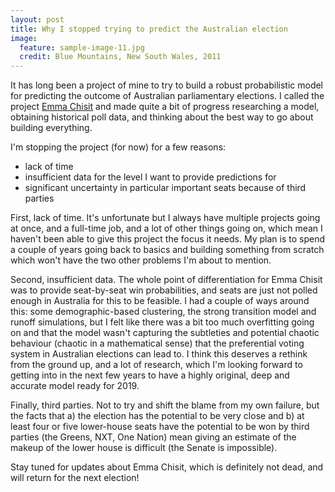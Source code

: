 ```yaml
---
layout: post
title: Why I stopped trying to predict the Australian election
image:
  feature: sample-image-11.jpg
  credit: Blue Mountains, New South Wales, 2011
---
```


It has long been a project of mine to try to build a robust probabilistic model for predicting the outcome of Australian parliamentary elections. I called the project [Emma Chisit](http://www.auselections.com/) and made quite a bit of progress researching a model, obtaining historical poll data, and thinking about the best way to go about building everything. 

I'm stopping the project (for now) for a few reasons:
- lack of time
- insufficient data for the level I want to provide predictions for
- significant uncertainty in particular important seats because of third parties

First, lack of time. It's unfortunate but I always have multiple projects going at once, and a full-time job, and a lot of other things going on, which mean I haven't been able to give this project the focus it needs. My plan is to spend a couple of years going back to basics and building something from scratch which won't have the two other problems I'm about to mention. 

Second, insufficient data. The whole point of differentiation for Emma Chisit was to provide seat-by-seat win probabilities, and seats are just not polled enough in Australia for this to be feasible. I had a couple of ways around this: some demographic-based clustering, the strong transition model and runoff simulations, but I felt like there was a bit too much overfitting going on and that the model wasn't capturing the subtleties and potential chaotic behaviour (chaotic in a mathematical sense) that the preferential voting system in Australian elections can lead to. I think this deserves a rethink from the ground up, and a lot of research, which I'm looking forward to getting into in the next few years to have a highly original, deep and accurate model ready for 2019. 

Finally, third parties. Not to try and shift the blame from my own failure, but the facts that a) the election has the potential to be very close and b) at least four or five lower-house seats have the potential to be won by third parties (the Greens, NXT, One Nation) mean giving an estimate of the makeup of the lower house is difficult (the Senate is impossible). 

Stay tuned for updates about Emma Chisit, which is definitely not dead, and will return for the next election!